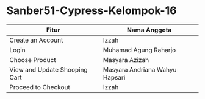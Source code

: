 # Sanber51-Cypress-Kelompok-16
 <table>
    <thead>
      <tr>
        <th>Fitur</th>
        <th>Nama Anggota</th>
      </tr>
    </thead>
    <tbody>
        <tr>
            <td>Create an Account</td>
            <td>Izzah</td>
        </tr>
        <tr>
            <td>Login</td>
            <td>Muhamad Agung Raharjo</td>
        </tr>
        <tr>
            <td>Choose Product</td>
            <td>Masyara Azizah</td>
        </tr>
        <tr>
            <td>View and Update Shooping Cart</td>
            <td>Masyara Andriana Wahyu Hapsari</td>
        </tr>  
        <tr>
            <td>Proceed to Checkout</td>
            <td>Izzah</td>
        </tr>
    </tbody>
  </table>
